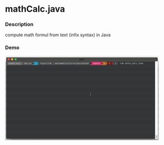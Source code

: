 # mathCalc.java


### Description
compute math formul from text (infix syntax) in Java

### Demo

![](demo.gif)
